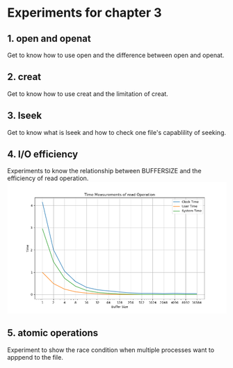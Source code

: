 # Experiments for chapter 3

## 1. open and openat
Get to know how to use open and the difference between open and openat.
## 2. creat
Get to know how to use creat and the limitation of creat.
## 3. lseek
Get to know what is lseek and how to check one file's capablility of seeking.
## 4. I/O efficiency
Experiments to know the relationship between BUFFERSIZE and the efficiency of read operation.
![io_efficiency](4.io_efficiency/figures/buffer_size%20measurement.png)
## 5. atomic operations
Experiment to show the race condition when multiple processes want to apppend to the file.
